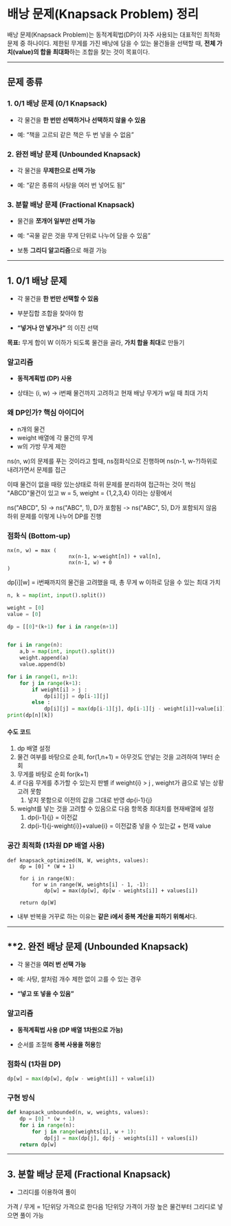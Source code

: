 # **배낭 문제(Knapsack Problem) 정리**
  

배낭 문제(Knapsack Problem)는 동적계획법(DP)이 자주 사용되는 대표적인 최적화 문제 중 하나이다. 제한된 무게를 가진 배낭에 담을 수 있는 물건들을 선택할 때, **전체 가치(value)의 합을 최대화**하는 조합을 찾는 것이 목표이다.

---

## **문제 종류**

  

### **1. 0/1 배낭 문제 (0/1 Knapsack)**

- 각 물건을 **한 번만 선택하거나 선택하지 않을 수 있음**
    
- 예: “책을 고르되 같은 책은 두 번 넣을 수 없음”
    

  

### **2. 완전 배낭 문제 (Unbounded Knapsack)**

- 각 물건을 **무제한으로 선택 가능**
    
- 예: “같은 종류의 사탕을 여러 번 넣어도 됨”
    

  

### **3. 분할 배낭 문제 (Fractional Knapsack)**

- 물건을 **쪼개어 일부만 선택 가능**
    
- 예: “곡물 같은 것을 무게 단위로 나누어 담을 수 있음”
    
- 보통 **그리디 알고리즘**으로 해결 가능
    

---

## **1. 0/1 배낭 문제**

- 각 물건을 **한 번만 선택할 수 있음**
    
- 부분집합 조합을 찾아야 함
    
- **“넣거나 안 넣거나”** 의 이진 선택

**목표:** 무게 합이 W 이하가 되도록 물건을 골라, **가치 합을 최대**로 만들기

### **알고리즘**

- **동적계획법 (DP) 사용**
    
- 상태는 (i, w) → i번째 물건까지 고려하고 현재 배낭 무게가 w일 때 최대 가치
### 왜 DP인가? 핵심 아이디어
- n개의 물건
- weight 배열에 각 물건의 무게
- w의 가방 무게 제한

ns(n, w)의 문제를 푸는 것이라고 할때,
ns점화식으로 진행하며 ns(n-1, w-?)하위로 내려가면서 문제를 접근

이때 물건이 없을 때랑 있는상태로 하위 문제를 분리하여 접근하는 것이 핵심
"ABCD"물건이 있고 w = 5, weight = {1,2,3,4} 이라는 상황에서

ns("ABCD", 5)
-> ns("ABC", 1),  D가 포함됨
-> ns("ABC", 5), D가 포함되지 않음
하위 문제를 이렇게 나누어 DP를 진행


### **점화식 (Bottom-up)**

```
nx(n, w) = max (
					nx(n-1, w-weight[n]) + val[n],
					nx(n-1, w) + 0
)

```

dp[i][w] = i번째까지의 물건을 고려했을 때, 총 무게 w 이하로 담을 수 있는 최대 가치

```python
n, k = map(int, input().split())

weight = [0]
value = [0]

dp = [[0]*(k+1) for i in range(n+1)]


for i in range(n):
	a,b = map(int, input().split())
	weight.append(a)
	value.append(b)

for i in range(1, n+1):
	for j in range(k+1):
		if weight[i] > j :
			dp[i][j] = dp[i-1][j]
		else :
			dp[i][j] = max(dp[i-1][j], dp[i-1][j - weight[i]]+value[i])
print(dp[n][k])
```

#### 수도 코드
1. dp 배열 설정
2. 물건 여부를 바탕으로 순회, for(1,n+1) = 아무것도 안넣는 것을 고려하여 1부터 순회
3. 무게를 바탕로 순회 for(k+1) 
4. if 다음 무게를 추가할 수 있는지 판별 if weight{i} > j , weight가 큼으로 넣는 상황 고려 못함
	1. 넣지 못함으로 이전의 값을 그대로 반영 dp{i-1}{j}
5. weight를 넣는 것을 고려할 수 있음으로 다음 항목중 최대치를 현재배열에 설정
	1. dp{i-1}{j} = 이전값
	2. dp{i-1}{j-weight{i}}+value{i} = 이전값중 넣을 수 있는값 + 현재 value
 
### **공간 최적화 (1차원 DP 배열 사용)**

```
def knapsack_optimized(N, W, weights, values):
    dp = [0] * (W + 1)

    for i in range(N):
        for w in range(W, weights[i] - 1, -1):
            dp[w] = max(dp[w], dp[w - weights[i]] + values[i])

    return dp[W]
```

- 내부 반복을 거꾸로 하는 이유는 **같은 i에서 중복 계산을 피하기 위해서**다.


---

## **2. 완전 배낭 문제 (Unbounded Knapsack)


- 각 물건을 **여러 번 선택 가능**
    
- 예: 사탕, 쌀처럼 개수 제한 없이 고를 수 있는 경우
    
- **“넣고 또 넣을 수 있음”**

### **알고리즘**

- **동적계획법 사용 (DP 배열 1차원으로 가능)**
    
- 순서를 조절해 **중복 사용을 허용**함

### **점화식 (1차원 DP)**

```python
dp[w] = max(dp[w], dp[w - weight[i]] + value[i])
```

### **구현 방식**
```python
def knapsack_unbounded(n, w, weights, values):
    dp = [0] * (w + 1)
    for i in range(n):
        for j in range(weights[i], w + 1):
            dp[j] = max(dp[j], dp[j - weights[i]] + values[i])
    return dp[w]
```

---

## **3. 분할 배낭 문제 (Fractional Knapsack)**

- 그리디를 이용하여 풀이

가격 / 무게 = 1단위당 가격으로 한다음
1단위당 가격이 가장 높은 물건부터 그리디로 넣으면 풀이 가능
